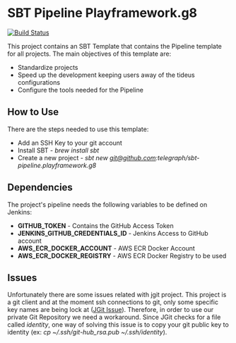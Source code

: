 
# SBT Pipeline Playframework.g8 

[![Build Status](https://jenkins-prod.api-platforms.telegraph.co.uk/job/Pipeline/job/sbt-pipeline-playframework.g8%20Pipeline/badge/icon)](https://jenkins-prod.api-platforms.telegraph.co.uk/job/Pipeline/job/sbt-pipeline-playframework.g8%20Pipeline/)

This project contains an SBT Template that contains the Pipeline template for all projects.
The main objectives of this template are:
 * Standardize projects
 * Speed up the development keeping users away of the tideus configurations
 * Configure the tools needed for the Pipeline

## How to Use
There are the steps needed to use this template:
 * Add an SSH Key to your git account
 * Install SBT - *brew install sbt*
 * Create a new project - *sbt new git@github.com:telegraph/sbt-pipeline.playframework.g8*

## Dependencies
The project's pipeline needs the following variables to be defined on Jenkins:
 * **GITHUB_TOKEN** - Contains the GitHub Access Token
 * **JENKINS_GITHUB_CREDENTIALS_ID** - Jenkins Access to GitHub account
 * **AWS_ECR_DOCKER_ACCOUNT** - AWS ECR Docker Account
 * **AWS_ECR_DOCKER_REGISTRY** - AWS ECR Docker Registry to be used

## Issues
Unfortunately there are some issues related with jgit project. This project is a git client and at the moment ssh connections  to git, only some specific key names are being lock at ([JGit Issue](https://github.com/eclipse/jgit/blob/master/org.eclipse.jgit/src/org/eclipse/jgit/transport/JschConfigSessionFactory.java#L323)).
Therefore, in order to use our private Git Repository we need a workaround. Since JGit checks for a file called *identity*, one way of solving this issue is to copy your git public key to identity (ex: *cp ~/.ssh/git-hub_rsa.pub ~/.ssh/identity*).  

